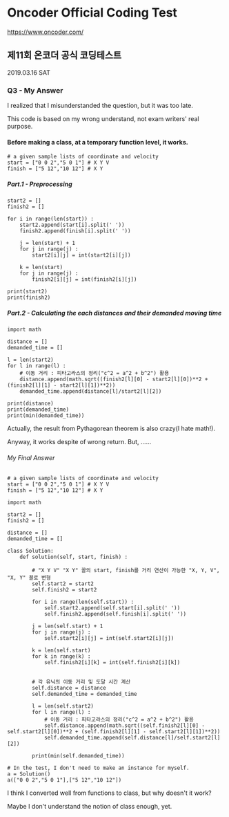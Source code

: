 # Oncoder Official Coding Test
https://www.oncoder.com/


## 제11회 온코더 공식 코딩테스트
2019.03.16 SAT


### Q3 - My Answer

I realized that I misunderstanded the question, but it was too late.

This code is based on my wrong understand, not exam writers' real purpose.


#### Before making a class, at a temporary function level, it works.

<pre><code># a given sample lists of coordinate and velocity
start = ["0 0 2","5 0 1"] # X Y V
finish = ["5 12","10 12"] # X Y
</code></pre>

##### Part.1 - Preprocessing

<pre><code>start2 = []
finish2 = []

for i in range(len(start)) :
    start2.append(start[i].split(' '))
    finish2.append(finish[i].split(' '))
    
    j = len(start) + 1
    for j in range(j) :
        start2[i][j] = int(start2[i][j])
        
    k = len(start)
    for j in range(j) :
        finish2[i][j] = int(finish2[i][j])

print(start2)
print(finish2)
</code></pre>

##### Part.2 - Calculating the each distances and their demanded moving time

<pre><code>import math

distance = []
demanded_time = []

l = len(start2)
for l in range(l) :
    # 이동 거리 : 피타고라스의 정리("c^2 = a^2 + b^2") 활용
    distance.append(math.sqrt((finish2[l][0] - start2[l][0])**2 + (finish2[l][1] - start2[l][1])**2))
    demanded_time.append(distance[l]/start2[l][2])

print(distance)
print(demanded_time)
print(min(demanded_time))
</code></pre>

Actually, the result from Pythagorean theorem is also crazy(I hate math!).

Anyway, it works despite of wrong return. But, ……

###### My Final Answer
<pre><code># a given sample lists of coordinate and velocity
start = ["0 0 2","5 0 1"] # X Y V
finish = ["5 12","10 12"] # X Y

import math

start2 = []
finish2 = []

distance = []
demanded_time = []

class Solution:
    def solution(self, start, finish) :
        
        # "X Y V" "X Y" 꼴의 start, finish를 거리 연산이 가능한 "X, Y, V", "X, Y" 꼴로 변형
        self.start2 = start2
        self.finish2 = start2
        
        for i in range(len(self.start)) :
            self.start2.append(self.start[i].split(' '))
            self.finish2.append(self.finish[i].split(' '))
            
        j = len(self.start) + 1
        for j in range(j) :
            self.start2[i][j] = int(self.start2[i][j])
            
        k = len(self.start)
        for k in range(k) :
            self.finish2[i][k] = int(self.finish2[i][k])
                
        
        # 각 유닉의 이동 거리 및 도달 시간 계산
        self.distance = distance
        self.demanded_time = demanded_time
        
        l = len(self.start2)
        for l in range(l) :
            # 이동 거리 : 피타고라스의 정리("c^2 = a^2 + b^2") 활용
            self.distance.append(math.sqrt((self.finish2[l][0] - self.start2[l][0])**2 + (self.finish2[l][1] - self.start2[l][1])**2))
            self.demanded_time.append(self.distance[l]/self.start2[l][2])

        print(min(self.demanded_time))

# In the test, I don't need to make an instance for myself.
a = Solution()
a(["0 0 2","5 0 1"],["5 12","10 12"])
</code></pre>

I think I converted well from functions to class, but why doesn't it work?

Maybe I don't understand the notion of class enough, yet.
